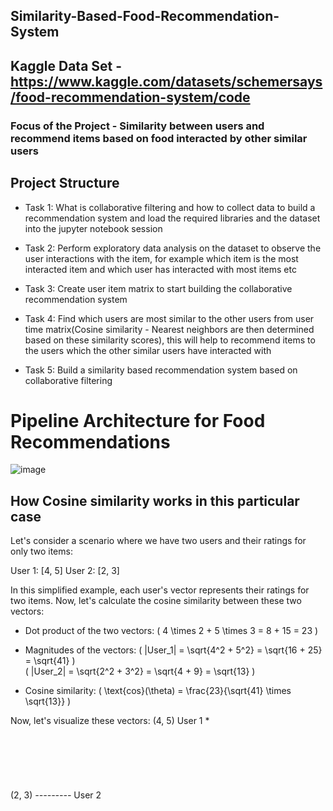 ## Similarity-Based-Food-Recommendation-System 
## Kaggle Data Set - https://www.kaggle.com/datasets/schemersays/food-recommendation-system/code

### Focus of the Project - Similarity between users and recommend items based on food interacted by other similar users

## Project Structure

- Task 1: What is collaborative filtering and how to collect data to build a recommendation system and load the required libraries and the dataset into the jupyter notebook session  

- Task 2: Perform exploratory data analysis on the dataset to observe the user interactions with the item, for example which item is the most interacted item and which user has interacted with most items etc  

- Task 3: Create user item matrix to start building the collaborative recommendation system  

- Task 4: Find which users are most similar to the other users from user time matrix(Cosine similarity - Nearest neighbors are then determined based on these similarity scores), this will help to recommend items to the users which the other similar users have interacted with  

- Task 5: Build a similarity based recommendation system based on collaborative filtering  

# Pipeline Architecture for Food Recommendations

![image](https://github.com/Venura-94/Similarity-Based-Food-Recommendation-System/assets/137409412/5c261349-225b-4637-9e4b-e33fe43d63d2)

## How Cosine similarity works in this particular case
Let's consider a scenario where we have two users and their ratings for only two items:

User 1: [4, 5]
User 2: [2, 3]

In this simplified example, each user's vector represents their ratings for two items. Now, let's calculate the cosine similarity between these two vectors:

- Dot product of the two vectors:
  \( 4 \times 2 + 5 \times 3 = 8 + 15 = 23 \)

- Magnitudes of the vectors:
  \( \|User\_1\| = \sqrt{4^2 + 5^2} = \sqrt{16 + 25} = \sqrt{41} \)  
  \( \|User\_2\| = \sqrt{2^2 + 3^2} = \sqrt{4 + 9} = \sqrt{13} \)

- Cosine similarity:
  \( \text{cos}(\theta) = \frac{23}{\sqrt{41} \times \sqrt{13}} \)

Now, let's visualize these vectors:
   (4, 5)  User 1
       *
          \
           \
            \
             \
              \
               \
                \
(2, 3)  *---------*  User 2











